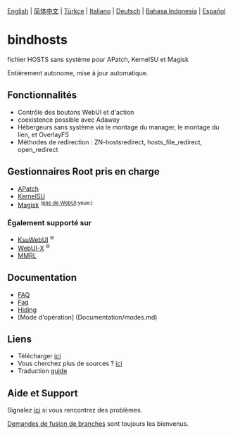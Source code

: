 [English](README.md) | [简体中文](README_zh-CN.md) | [Türkçe](README_tr.md) | [Italiano](README_it.md) | [Deutsch](README_de.md) | [Bahasa Indonesia](README_id.md) | [Español](README_es-ES.md)

# bindhosts

fichier HOSTS sans système pour APatch, KernelSU et Magisk

Entièrement autonome, mise à jour automatique.

## Fonctionnalités

- Contrôle des boutons WebUI et d'action
- coexistence possible avec Adaway
- Hébergeurs sans système via le montage du manager, le montage du lien, et OverlayFS
- Méthodes de redirection : ZN-hostsredirect, hosts_file_redirect, open_redirect

## Gestionnaires Root pris en charge

- [APatch](https://github.com/bmax121/APatch)
- [KernelSU](https://github.com/tiann/KernelSU)
- [Magisk](https://github.com/topjohnwu/Magisk)  <sup>([pas de WebUI](https://github.com/topjohnwu/Magisk/issues/8609#event-15568590949):yeux:)</sup>

### Également supporté sur

- [KsuWebUI](https://github.com/5ec1cff/KsuWebUIStandalone)   <sup>🌐</sup>
- [WebUI-X](https://github.com/MMRLApp/WebUI-X-Portable)   <sup>🌐</sup>
- [MMRL](https://github.com/MMRLApp/MMRL)

## Documentation

- [FAQ](Documentation/faq.md)
- [Faq](Documentation/usage.md)
- [Hiding](Documentation/hiding.md)
- [Mode d'opération] (Documentation/modes.md)

## Liens

- Télécharger [ici](https://github.com/bindhosts/bindhosts/releases)
- Vous cherchez plus de sources ? [ici](Documentation/sources.md)
- Traduction [guide](Documentation/localize.md)

## Aide et Support

Signalez [ici](https://github.com/bindhosts/bindhosts/issues) si vous rencontrez des problèmes.

[Demandes de fusion de branches](https://github.com/bindhosts/bindhosts/pulls) sont toujours les bienvenus.
